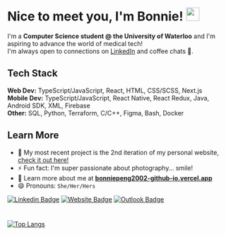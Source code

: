 # Nice to meet you, I'm Bonnie! <img src="https://raw.githubusercontent.com/MartinHeinz/MartinHeinz/master/wave.gif" width="30px">

I'm a **Computer Science student @ the University of Waterloo** and I'm aspiring to advance the world of medical tech! <br>
I'm always open to connections on [LinkedIn](https://www.linkedin.com/in/bonniepeng/) and coffee chats 🍵.

## Tech Stack
**Web Dev:** TypeScript/JavaScript, React, HTML, CSS/SCSS, Next.js <br>
**Mobile Dev:** TypeScript/JavaScript, React Native, React Redux, Java, Android SDK, XML, Firebase <br>
**Other:** SQL, Python, Terraform, C/C++, Figma, Bash, Docker <br>

## Learn More
- 🌱 My most recent project is the 2nd iteration of my personal website, [check it out here!](http://www.bonniepeng2002-github-io.vercel.app)
- ⚡ Fun fact: I'm super passionate about photography... smile!
- 👯 Learn more about me at **[bonniepeng2002-github-io.vercel.app](http://www.bonniepeng2002-github-io.vercel.app)**
- 😄 Pronouns: `She/Her/Hers`

[![Linkedin Badge](https://img.shields.io/badge/-@bonniepeng-blue?style=flat&logo=Linkedin&logoColor=white&link=https://www.linkedin.com/in/bonniepeng/)](https://www.linkedin.com/in/bonniepeng/)
[![Website Badge](https://img.shields.io/badge/-bonniepeng.com-purple?style=flat&logo=Google-Chrome&logoColor=white&link=https://bonniepeng.com)](https://bonniepeng.com)
[![Outlook Badge](https://img.shields.io/badge/-bonnie.peng-84D7FF?style=flat&logo=Microsoft-Outlook&logoColor=white&link=mailto:bonnie.peng@uwaterloo.ca)](mailto:bonnie.peng@uwaterloo.ca)

# 

<!--[![Bonnie's Github Stats](https://github-readme-stats.vercel.app/api?username=bonniepeng2002&hide=contribs,issues&count_private=true&show_icons=true&theme=dracula)](https://github.com/anuraghazra/github-readme-stats)-->
[![Top Langs](https://github-readme-stats.vercel.app/api/top-langs/?username=bonniepeng2002&layout=compact&theme=dracula&langs_count=10)](https://github.com/anuraghazra/github-readme-stats)


<!--
**bonniepeng2002/bonniepeng2002** is a ✨ _special_ ✨ repository because its `README.md` (this file) appears on your GitHub profile.

Here are some ideas to get you started:

- 🔭 I’m currently working on ...
- 👯 I’m looking to collaborate on ...
- 🤔 I’m looking for help with ...
-->
